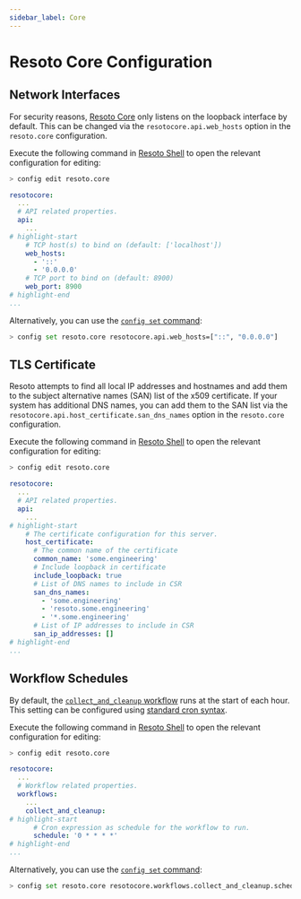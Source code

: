 ```yaml
---
sidebar_label: Core
---
```


# Resoto Core Configuration

## Network Interfaces

For security reasons, [Resoto Core](../components/core.md) only listens on the loopback interface by default. This can be changed via the `resotocore.api.web_hosts` option in the `resoto.core` configuration.

Execute the following command in [Resoto Shell](../components/shell.md) to open the relevant configuration for editing:

```bash
> config edit resoto.core
```

```yaml title="Configuration to listen on all IPv6 and IPv4 interfaces"
resotocore:
  ...
  # API related properties.
  api:
    ...
# highlight-start
    # TCP host(s) to bind on (default: ['localhost'])
    web_hosts:
      - '::'
      - '0.0.0.0'
    # TCP port to bind on (default: 8900)
    web_port: 8900
# highlight-end
...
```

Alternatively, you can use the [`config set` command](../cli/setup-commands/configs/set.md):

```bash
> config set resoto.core resotocore.api.web_hosts=["::", "0.0.0.0"]
```

## TLS Certificate

Resoto attempts to find all local IP addresses and hostnames and add them to the subject alternative names (SAN) list of the x509 certificate. If your system has additional DNS names, you can add them to the SAN list via the `resotocore.api.host_certificate.san_dns_names` option in the `resoto.core` configuration.

Execute the following command in [Resoto Shell](../components/shell.md) to open the relevant configuration for editing:

```bash
> config edit resoto.core
```

```yaml title="Configuration with additional DNS names on SAN list"
resotocore:
  ...
  # API related properties.
  api:
    ...
# highlight-start
    # The certificate configuration for this server.
    host_certificate:
      # The common name of the certificate
      common_name: 'some.engineering'
      # Include loopback in certificate
      include_loopback: true
      # List of DNS names to include in CSR
      san_dns_names:
        - 'some.engineering'
        - 'resoto.some.engineering'
        - '*.some.engineering'
      # List of IP addresses to include in CSR
      san_ip_addresses: []
# highlight-end
...
```

## Workflow Schedules

By default, the [`collect_and_cleanup` workflow](../../concepts/cloud-data-sync/index.md#collect_and_cleanup-workflow) runs at the start of each hour. This setting can be configured using [standard cron syntax](https://en.wikipedia.org/wiki/Cron).

Execute the following command in [Resoto Shell](../components/shell.md) to open the relevant configuration for editing:

```bash
> config edit resoto.core
```

```yaml
resotocore:
  ...
  # Workflow related properties.
  workflows:
    ...
    collect_and_cleanup:
# highlight-start
      # Cron expression as schedule for the workflow to run.
      schedule: '0 * * * *'
# highlight-end
...
```

Alternatively, you can use the [`config set` command](../cli/setup-commands/configs/set.md):

```bash title="Configure the collect_and_cleanup workflow to run twice per hour"
> config set resoto.core resotocore.workflows.collect_and_cleanup.schedule="0,30 * * * *"
```
